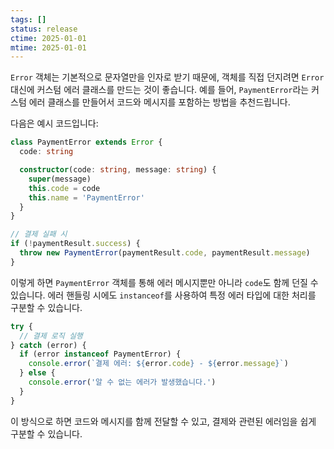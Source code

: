 ```yaml
---
tags: []
status: release
ctime: 2025-01-01
mtime: 2025-01-01
---
```


`Error` 객체는 기본적으로 문자열만을 인자로 받기 때문에, 객체를 직접 던지려면 `Error` 대신에 커스텀 에러 클래스를 만드는 것이 좋습니다. 예를 들어, `PaymentError`라는 커스텀 에러 클래스를 만들어서 코드와 메시지를 포함하는 방법을 추천드립니다.

다음은 예시 코드입니다:

```typescript
class PaymentError extends Error {
  code: string

  constructor(code: string, message: string) {
    super(message)
    this.code = code
    this.name = 'PaymentError'
  }
}

// 결제 실패 시
if (!paymentResult.success) {
  throw new PaymentError(paymentResult.code, paymentResult.message)
}
```

이렇게 하면 `PaymentError` 객체를 통해 에러 메시지뿐만 아니라 `code`도 함께 던질 수 있습니다. 에러 핸들링 시에도 `instanceof`를 사용하여 특정 에러 타입에 대한 처리를 구분할 수 있습니다.

```typescript
try {
  // 결제 로직 실행
} catch (error) {
  if (error instanceof PaymentError) {
    console.error(`결제 에러: ${error.code} - ${error.message}`)
  } else {
    console.error('알 수 없는 에러가 발생했습니다.')
  }
}
```

이 방식으로 하면 코드와 메시지를 함께 전달할 수 있고, 결제와 관련된 에러임을 쉽게 구분할 수 있습니다.
